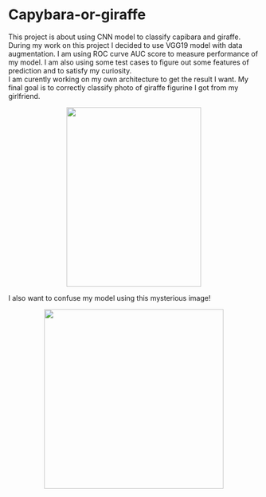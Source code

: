 # Capybara-or-giraffe
This project is about using CNN model to classify capibara and giraffe. During my work on this project I decided to use VGG19 model with data augmentation. I am using ROC curve AUC score to measure performance of my model. I am also using some test cases to figure out some features of prediction and to satisfy my curiosity.\
I am curently working on my own architecture to get the result I want.
My final goal is to correctly classify photo of giraffe figurine I got from my girlfriend.
<p align="center">
  <img width="270" height="360" src="https://github.com/SzymonKaminski1/Capybara-or-giraffe/assets/116368901/ba3f2023-02d3-4cd8-baaf-c6732e7df42d">
</p>
I also want to confuse my model using this mysterious image!
<p align="center">
  <img width="360" height="360" src="https://github.com/SzymonKaminski1/Capybara-or-giraffe/assets/116368901/55496b57-b7ec-4398-a560-7faca04ee37c">
</p>
